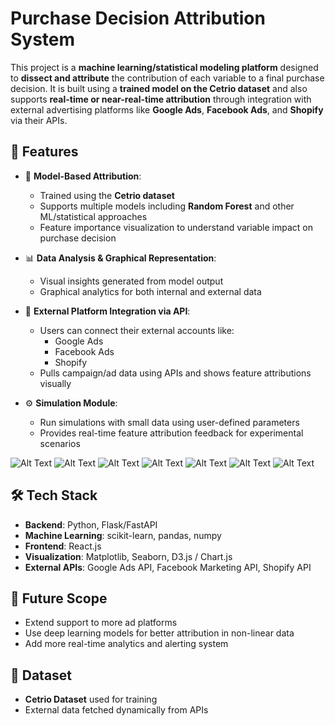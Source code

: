 # Purchase Decision Attribution System

This project is a **machine learning/statistical modeling platform** designed to **dissect and attribute** the contribution of each variable to a final purchase decision. It is built using a **trained model on the Cetrio dataset** and also supports **real-time or near-real-time attribution** through integration with external advertising platforms like **Google Ads**, **Facebook Ads**, and **Shopify** via their APIs.

## 🚀 Features

- 🧠 **Model-Based Attribution**:
  - Trained using the **Cetrio dataset**
  - Supports multiple models including **Random Forest** and other ML/statistical approaches
  - Feature importance visualization to understand variable impact on purchase decision

- 📊 **Data Analysis & Graphical Representation**:
  - Visual insights generated from model output
  - Graphical analytics for both internal and external data

- 🔌 **External Platform Integration via API**:
  - Users can connect their external accounts like:
    - Google Ads
    - Facebook Ads
    - Shopify
  - Pulls campaign/ad data using APIs and shows feature attributions visually

- ⚙️ **Simulation Module**:
  - Run simulations with small data using user-defined parameters
  - Provides real-time feature attribution feedback for experimental scenarios


![Alt Text](./public/Screenshot(2).png)
![Alt Text](./public/Screenshot(3).png)
![Alt Text](./public/Screenshot(4).png)
![Alt Text](./public/Screenshot(5).png)
![Alt Text](./public/Screenshot(6).png)
![Alt Text](./public/Screenshot(7).png)
![Alt Text](./public/Screenshot(8).png)

## 🛠️ Tech Stack

- **Backend**: Python, Flask/FastAPI
- **Machine Learning**: scikit-learn, pandas, numpy
- **Frontend**: React.js
- **Visualization**: Matplotlib, Seaborn, D3.js / Chart.js
- **External APIs**: Google Ads API, Facebook Marketing API, Shopify API

## 🧪 Future Scope

- Extend support to more ad platforms
- Use deep learning models for better attribution in non-linear data
- Add more real-time analytics and alerting system

## 📂 Dataset

- **Cetrio Dataset** used for training
- External data fetched dynamically from APIs
